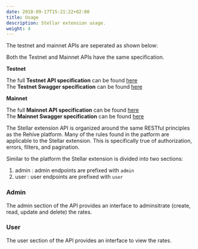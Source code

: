 ```yaml
---
date: 2018-09-17T15:21:22+02:00
title: Usage
description: Stellar extension usage.
weight: 4
---
```


The testnet and mainnet APIs are seperated as shown below:
<aside class="notice">
    Both the Testnet and Mainnet APIs have the same specification.
</aside>

<strong>Testnet</strong>
<aside class="notice">
The full <strong>Testnet API specification</strong> can be found <a href="https://stellar-testnet.services.rehive.io">here</a>
</aside>

<aside class="notice">
The <strong>Testnet Swagger specification</strong> can be found <a href="https://stellar-testnet.services.rehive.io/swagger">here</a>
</aside>

<strong>Mainnet</strong>
<aside class="notice">
The full <strong>Mainnet API specification</strong> can be found <a href="https://stellar-testnet.services.rehive.io">here</a>
</aside>

<aside class="notice">
The <strong>Mainnet Swagger specification</strong> can be found <a href="https://stellar-testnet.services.rehive.io/swagger">here</a>
</aside>

The Stellar extension API is organized around the same RESTful principles as the Rehive platform. Many of the rules found in the patform are applicable to the Stellar extension. This is  specifically true of authorization, errors, filters, and pagination.

Similar to the platform the Stellar extension is divided into two sections:

1. admin : admin endpoints are prefixed with `admin`
2. user : user endpoints are prefixed with `user`

### Admin

The admin section of the API provides an interface to adminsitrate (create, read, update and delete) the rates.

### User

The user section of the API provides an interface to view the rates.
